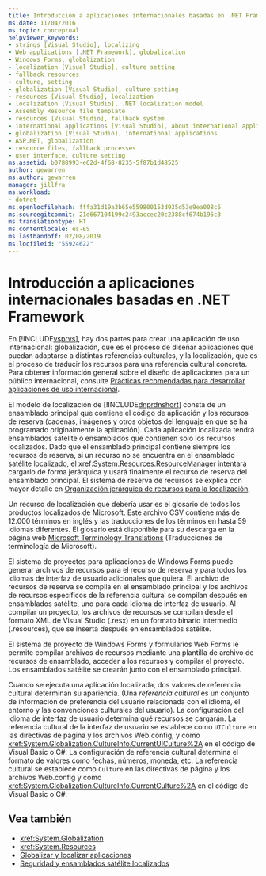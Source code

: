 ```yaml
---
title: Introducción a aplicaciones internacionales basadas en .NET Framework
ms.date: 11/04/2016
ms.topic: conceptual
helpviewer_keywords:
- strings [Visual Studio], localizing
- Web applications [.NET Framework], globalization
- Windows Forms, globalization
- localization [Visual Studio], culture setting
- fallback resources
- culture, setting
- globalization [Visual Studio], culture setting
- resources [Visual Studio], localization
- localization [Visual Studio], .NET localization model
- Assembly Resource file template
- resources [Visual Studio], fallback system
- international applications [Visual Studio], about international applications
- globalization [Visual Studio], international applications
- ASP.NET, globalization
- resource files, fallback processes
- user interface, culture setting
ms.assetid: b0788993-e62d-4f68-8235-5f87b1d48525
author: gewarren
ms.author: gewarren
manager: jillfra
ms.workload:
- dotnet
ms.openlocfilehash: fffa31d19a3b65e559800153d935d53e9ea008c6
ms.sourcegitcommit: 21d667104199c2493accec20c2388cf674b195c3
ms.translationtype: HT
ms.contentlocale: es-ES
ms.lasthandoff: 02/08/2019
ms.locfileid: "55924622"
---
```

# <a name="introduction-to-international-applications-based-on-the-net-framework"></a>Introducción a aplicaciones internacionales basadas en .NET Framework

En [!INCLUDE[vsprvs](../code-quality/includes/vsprvs_md.md)], hay dos partes para crear una aplicación de uso internacional: globalización, que es el proceso de diseñar aplicaciones que puedan adaptarse a distintas referencias culturales, y la localización, que es el proceso de traducir los recursos para una referencia cultural concreta. Para obtener información general sobre el diseño de aplicaciones para un público internacional, consulte [Prácticas recomendadas para desarrollar aplicaciones de uso internacional](/dotnet/standard/globalization-localization/best-practices-for-developing-world-ready-apps).

 El modelo de localización de [!INCLUDE[dnprdnshort](../code-quality/includes/dnprdnshort_md.md)] consta de un ensamblado principal que contiene el código de aplicación y los recursos de reserva (cadenas, imágenes y otros objetos del lenguaje en que se ha programado originalmente la aplicación). Cada aplicación localizada tendrá ensamblados satélite o ensamblados que contienen solo los recursos localizados. Dado que el ensamblado principal contiene siempre los recursos de reserva, si un recurso no se encuentra en el ensamblado satélite localizado, el <xref:System.Resources.ResourceManager> intentará cargarlo de forma jerárquica y usará finalmente el recurso de reserva del ensamblado principal. El sistema de reserva de recursos se explica con mayor detalle en [Organización jerárquica de recursos para la localización](../ide/hierarchical-organization-of-resources-for-localization.md).

 Un recurso de localización que debería usar es el glosario de todos los productos localizados de Microsoft. Este archivo CSV contiene más de 12.000 términos en inglés y las traducciones de los términos en hasta 59 idiomas diferentes. El glosario está disponible para su descarga en la página web [Microsoft Terminology Translations](http://go.microsoft.com/fwlink/?LinkId=128146) (Traducciones de terminología de Microsoft).

 El sistema de proyectos para aplicaciones de Windows Forms puede generar archivos de recursos para el recurso de reserva y para todos los idiomas de interfaz de usuario adicionales que quiera. El archivo de recursos de reserva se compila en el ensamblado principal y los archivos de recursos específicos de la referencia cultural se compilan después en ensamblados satélite, uno para cada idioma de interfaz de usuario. Al compilar un proyecto, los archivos de recursos se compilan desde el formato XML de Visual Studio (.resx) en un formato binario intermedio (.resources), que se inserta después en ensamblados satélite.

 El sistema de proyecto de Windows Forms y formularios Web Forms le permite compilar archivos de recursos mediante una plantilla de archivo de recursos de ensamblado, acceder a los recursos y compilar el proyecto. Los ensamblados satélite se crearán junto con el ensamblado principal.

 Cuando se ejecuta una aplicación localizada, dos valores de referencia cultural determinan su apariencia. (Una *referencia cultural* es un conjunto de información de preferencia del usuario relacionada con el idioma, el entorno y las convenciones culturales del usuario). La configuración del idioma de interfaz de usuario determina qué recursos se cargarán. La referencia cultural de la interfaz de usuario se establece como `UICulture` en las directivas de página y los archivos Web.config, y como <xref:System.Globalization.CultureInfo.CurrentUICulture%2A> en el código de Visual Basic o C#. La configuración de referencia cultural determina el formato de valores como fechas, números, moneda, etc. La referencia cultural se establece como `Culture` en las directivas de página y los archivos Web.config y como <xref:System.Globalization.CultureInfo.CurrentCulture%2A> en el código de Visual Basic o C#.

## <a name="see-also"></a>Vea también

- <xref:System.Globalization>
- <xref:System.Resources>
- [Globalizar y localizar aplicaciones](../ide/globalizing-and-localizing-applications.md)
- [Seguridad y ensamblados satélite localizados](../ide/security-and-localized-satellite-assemblies.md)